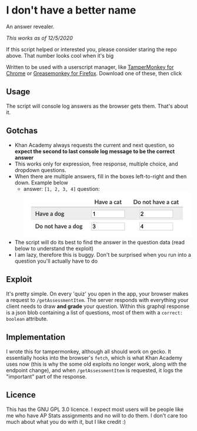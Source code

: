 # I don't have a better name
An answer revealer.

  *This works as of 12/5/2020* 

If this script helped or interested you, please consider staring the repo above. That number looks cool when it's big

Written to be used with a userscript manager, like [TamperMonkey for Chrome](https://chrome.google.com/webstore/detail/tampermonkey/dhdgffkkebhmkfjojejmpbldmpobfkfo?hl=en) or [Greasemonkey for Firefox](https://addons.mozilla.org/en-US/firefox/addon/greasemonkey/). Download one of these, then click 

## Usage
The script will console log answers as the browser gets them. That's about it.


## Gotchas
- Khan Academy always requests the current and next question, so **expect the second to last console log message to be the correct answer**
- This works only for expression, free response, multiple choice, and dropdown questions.
- When there are multiple answers, fill in the boxes left-to-right and then down. Example below
  - answer: `[1, 2, 3, 4]`  question:  ![picture of question](readme/multiple_free_response.png)
- The script will do its best to find the answer in the question data (read below to understand the exploit)
- I am lazy, therefore this is buggy. Don't be surprised when you run into a question you'll actually have to do

## Exploit
It's pretty simple. On every 'quiz' you open in the app, your browser makes a request to `/getAssessmentItem`. The server responds with everything your client needs to draw **and grade** your question. Within this graphql response is a json blob containing a list of questions, most of them with a `correct: boolean` attribute.

## Implementation
I wrote this for tampermonkey, although all should work on gecko. It essentially hooks into the browser's `fetch`, which is what Khan Academy uses now (this is why the some old exploits no longer work, along with the endpoint change), and when `/getAssessmentItem` is requested, it logs the "important" part of the response.

## Licence
This has the GNU GPL 3.0 licence. I expect most users will be people like me who have AP Stats assignments and no will to do them. I don't care too much about what you do with it, but I like credit :)
